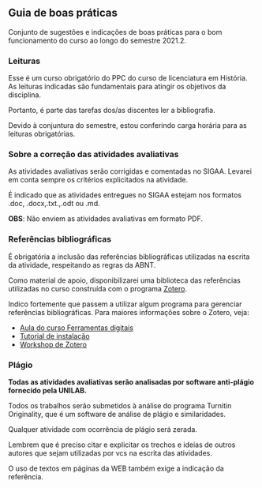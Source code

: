 ## Guia de boas práticas

Conjunto de sugestões e indicações de boas práticas para o bom funcionamento do curso ao longo do semestre 2021.2.

### Leituras

Esse é um curso obrigatório do PPC do curso de licenciatura em História. As leituras indicadas são fundamentais para atingir os objetivos da disciplina.

Portanto, é parte das tarefas dos/as discentes ler a bibliografia.

Devido à conjuntura do semestre, estou conferindo carga horária para as leituras obrigatórias.

### Sobre a correção das atividades avaliativas

As atividades avaliativas serão corrigidas e comentadas no SIGAA. Levarei em conta sempre os critérios explicitados na atividade.

É indicado que as atividades entregues no SIGAA estejam nos formatos .doc, .docx,.txt.,.odt ou .md.

**OBS**: Não enviem as atividades avaliativas em formato PDF.

### Referências bibliográficas

É obrigatória a inclusão das referências bibliográficas utilizadas na escrita da atividade, respeitando as regras da ABNT.

Como material de apoio, disponibilizarei uma biblioteca das referências utilizadas no curso construída com o programa [Zotero](https://www.zotero.org/).

Indico fortemente que passem a utilizar algum programa para gerenciar referências bibliográficas. 
Para maiores informações sobre o Zotero, veja:

- [Aula do curso Ferramentas digitais](https://ericbrasiln.github.io/ferramentas_digitais_UNILAB/aula3-zotero.html)
- [Tutorial de instalação](https://www.youtube.com/embed/CPdhyKboKC0)
- [Workshop de Zotero](https://www.youtube.com/watch?v=I5ohkh5d51Y)

### Plágio

**Todas as atividades avaliativas serão analisadas por software anti-plágio fornecido pela UNILAB.**

Todos os trabalhos serão submetidos à análise do programa Turnitin Originality, que é um software de análise de plágio e similaridades.

Qualquer atividade com ocorrência de plágio será zerada.

Lembrem que é preciso citar e explicitar os trechos e ideias de outros autores que sejam utilizadas por vcs na escrita das atividades.

O uso de textos em páginas da WEB também exige a indicação da referência.
